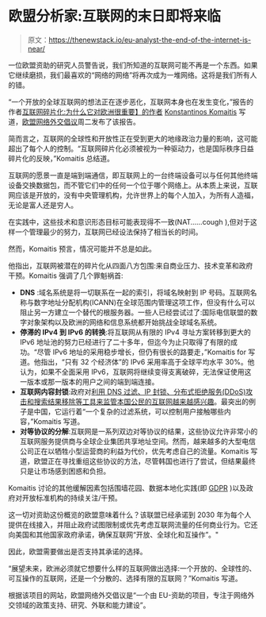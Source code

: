 # 欧盟分析家:互联网的末日即将来临

> 原文：<https://thenewstack.io/eu-analyst-the-end-of-the-internet-is-near/>

一位欧盟资助的研究人员警告说，我们所知道的互联网可能不再是一个东西。如果它继续磨损，我们最喜欢的“网络的网络”将再次成为一堆网络。这将是我们所有人的错。

“一个开放的全球互联网的想法正在逐步恶化，互联网本身也在发生变化，”报告的作者[互联网碎片化:为什么它对欧洲很重要】的作者](https://eucyberdirect.eu/research/internet-fragmentation-why-it-matters-for-europe) [Konstantinos Komaitis](https://www.linkedin.com/in/konstantinoskomaitis/?originalSubdomain=ch) 写道，[欧盟网络外交倡议](https://eucyberdirect.eu/about)周二发布了该报告。

简而言之，互联网的全球性和开放性正在受到更大的地缘政治力量的影响，这可能超出了每个人的控制。“互联网碎片化必须被视为一种驱动力，也是国际秩序日益碎片化的反映，”Komaitis 总结道。

互联网的愿景一直是端到端通信，即互联网上的一台终端设备可以与任何其他终端设备交换数据包，而不管它们中的任何一个位于哪个网络上。从本质上来说，互联网应该是开放的，没有中央管理机构，允许世界上的每个人加入，为所有人造福，无论是富人还是穷人。

在实践中，这些技术和意识形态目标可能表现得不一致(NAT……cough ),但对于这样一个管理最少的努力，互联网已经设法保持了相当长的时间。

然而，Komaitis 预言，情况可能并不总是如此。

他指出，互联网被潜在的碎片化从四面八方包围:来自商业压力、技术变革和政府干预。Komaitis 强调了几个罪魁祸首:

*   **DNS** :域名系统是将一切联系在一起的索引，将域名映射到 IP 号码。互联网名称与数字地址分配机构(ICANN)在全球范围内管理这项工作，但没有什么可以阻止另一方建立一个替代的根服务器。一些人已经尝试过了:国际电信联盟的数字对象架构以及欧洲的网络和信息系统都开始挑战全球域名系统。
*   **停滞的 IPv4 到 IPv6 的转换**:将互联网从有限的 IPv4 寻址方案转移到更大的 IPv6 地址池的努力已经进行了二十多年，但迄今为止只取得了有限的成功。“尽管 IPv6 地址的采用稳步增长，但仍有很长的路要走，”Komaitis for 写道。他指出，“只有 32 个经济体”的 IPv6 采用率高于全球平均水平 30%。他认为，如果不全面采用 IPv6，互联网将继续变得支离破碎，无法保证使用这一版本或那一版本的用户之间的端到端连接。
*   **互联网内容封锁**:政府对[利用 DNS 过滤、IP 封锁、分布式拒绝服务(DDoS)攻击和搜索结果移除等工具来监管本国公民的互联网越来越感兴趣](https://www.internetsociety.org/resources/doc/2017/internetcontent-blocking/)。最突出的例子是中国，它运行着“一个复杂的过滤系统，可以控制用户接触哪些内容，”Komaitis 写道。
*   **对等协议的分解**:互联网是一系列双边对等协议的结果，这些协议允许非常小的互联网服务提供商与全球企业集团共享地址空间。然而，越来越多的大型电信公司正在以牺牲小型运营商的利益为代价，优先考虑自己的流量。Komaitis 写道，欧盟正在寻找重组这些协议的方法，尽管韩国也进行了尝试，但结果最终只是让市场感到困惑和负担。

Komaitis 讨论的其他缓解因素包括围墙花园、数据本地化实践(即 [GDPR](https://thenewstack.io/the-cloud-makes-privacy-and-gdpr-easier-not-harder/) )以及政府对开放标准机构的持续关注/干预。

这一切对资助这份概览的欧盟意味着什么？该联盟已经承诺到 2030 年为每个人提供在线接入，并阻止政府试图限制或优先考虑互联网流量的任何商业行为。它还向美国和其他国家政府承诺，确保互联网“开放、全球化和互操作”。"

因此，欧盟需要做出是否支持其承诺的选择。

“展望未来，欧洲必须就它想要什么样的互联网做出选择:一个开放的、全球性的、可互操作的互联网，还是一个分散的、选择有限的互联网？”Komaitis 写道。

根据该项目的网站，欧盟网络外交倡议是“一个由 EU-资助的项目，专注于网络外交领域的政策支持、研究、外联和能力建设”。

<svg xmlns:xlink="http://www.w3.org/1999/xlink" viewBox="0 0 68 31" version="1.1"><title>Group</title> <desc>Created with Sketch.</desc></svg>